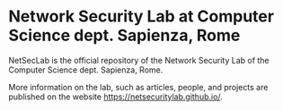 # Network Security Lab at Computer Science dept. Sapienza, Rome
NetSecLab is the official repository of the Network Security Lab of the Computer Science dept. Sapienza, Rome.

More information on the lab, such as articles, people, and projects are published on the website <https://netsecuritylab.github.io/>.
